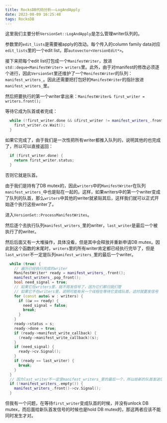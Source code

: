 ```yaml
---
title: RocksDB代码分析——LogAndApply
date: 2023-08-09 16:25:48
tags: RocksDB
---
```


这里我们主要分析`VersionSet::LogAndApply`是怎么管理writer队列的。

参数里的`edit_lists`是需要被apply的改动。每个传入的column family data对应`edit_lists`里的一个edit list，即`autovector<VersionEdit*>`。

接下来把每个edit list打包成一个`ManifestWriter`，放进`std::deque<ManifestWriter> writers`里。此外，由于对manifest的修改必须逐个进行，因此`VersionSet`里还维护了一个`MenifestWriter`的队列：`manifest_writers_`。因此还需要把打包好的`ManifestWriter`的指针放进`manifest_writers_`里。

然后把要执行的第一个writer拿出来：`ManifestWriter& first_writer = writers.front();`

等待它成为队首或者完成：

```cpp
  while (!first_writer.done && &first_writer != manifest_writers_.front()) {
    first_writer.cv.Wait();
  }
```

如果它完成了，由于我们是一次性把所有writer都推入队列的，说明其他的也完成了，所以可以直接返回：

```cpp
  if (first_writer.done) {
    return first_writer.status;
  }
```

否则它就是队首。

由于我们是持有了DB mutex的，因此`writers`中的`ManifestWriter`在队列`manifest_writers_`中也是贴在一起的。这样，如果writers中的第一个writer变成了队列的队首，那么`writers`中其他的writer就紧贴其后，这样我们就可以正式开始逐个执行这些writer了。

进入`VersionSet::ProcessManifestWrites`。

然后逐个去执行队列`manifest_writers_`里的writer，`last_writer`是最后一个被执行了的writer。

然后后面又有一大堆操作，具体没看，但是其中会释放并重新申请DB mutex。因此到这个函数的末尾时，`writers`里的所有writer肯定都已经执行完毕了，但是`last_writer`不一定是队列`manifest_writers_`里的最后一个writer。

```cpp
  while (true) {
    // 遍历已经执行完成的writer
    ManifestWriter* ready = manifest_writers_.front();
    manifest_writers_.pop_front();
    bool need_signal = true;
    // 如果它在writers里，就不用发信号了，因为它们都归我们管
    // 如果它不在writers里，说明可能有另一个线程在等待它变成队首，这时就要发信号
    for (const auto& w : writers) {
      if (&w == ready) {
        need_signal = false;
        break;
      }
    }
    ready->status = s;
    ready->done = true;
    if (ready->manifest_write_callback) {
      (ready->manifest_write_callback)(s);
    }
    if (need_signal) {
      ready->cv.Signal();
    }
    if (ready == last_writer) {
      break;
    }
  }
  // 因为last_writer不一定是manifest_writers_里的最后一个，所以给新的队首发送信号。
  if (!manifest_writers_.empty()) {
    manifest_writers_.front()->cv.Signal();
  }
```

但我有一个问题，在等待`first_writer`变成队首的时候，并没有unlock DB mutex，而后面给新队首发信号的时候也是hold DB mutex的，那这两者应该不能同时发生才对。
